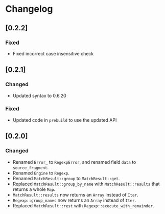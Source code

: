 # Changelog

## [0.2.2]

### Fixed

- Fixed incorrect case insensitive check

## [0.2.1]

### Changed

- Updated syntax to 0.6.20

### Fixed

- Updated code in `prebuild` to use the updated API

## [0.2.0]

### Changed

- Renamed `Error_` to `RegexpError`, and renamed field `data` to `source_fragment`.
- Renamed `Engine` to `Regexp`.
- Renamed `MatchResult::group` to `MatchResult::get`.
- Replaced `MatchResult::group_by_name` with `MatchResult::results` that returns a whole `Map`.
- `MatchResult::results` now returns an `Array` instead of `Iter`.
- `Regexp::group_names` now returns an `Array` instead of `Iter`.
- Replaced `MatchResult::rest` with `Regexp::execute_with_remainder`.
